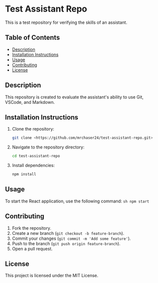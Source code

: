 # Test Assistant Repo

This is a test repository for verifying the skills of an assistant.

## Table of Contents
- [Description](#description)
- [Installation Instructions](#installation-instructions)
- [Usage](#usage)
- [Contributing](#contributing)
- [License](#license)

## Description
This repository is created to evaluate the assistant's ability to use Git, VSCode, and Markdown.

## Installation Instructions
1. Clone the repository:
    ```sh
    git clone <https://github.com/mrchaser24/test-assistant-repo.git>
    ```
2. Navigate to the repository directory:
    ```sh
    cd test-assistant-repo
    ```
3. Install dependencies:
    ```sh
    npm install
    ```

## Usage
To start the React application, use the following command:
    ```sh
    npm start
    ```

## Contributing
1. Fork the repository.
2. Create a new branch (`git checkout -b feature-branch`).
3. Commit your changes (`git commit -m 'Add some feature'`).
4. Push to the branch (`git push origin feature-branch`).
5. Open a pull request.

## License
This project is licensed under the MIT License.